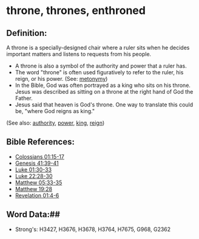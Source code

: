 # throne, thrones, enthroned #

## Definition: ##

A throne is a specially-designed chair where a ruler sits when he decides important matters and listens to requests from his people.

* A throne is also a symbol of the authority and power that a ruler has.
* The word "throne" is often used figuratively to refer to the ruler, his reign, or his power. (See: [metonymy](rc://en/ta/man/translate/figs-metonymy)) 
* In the Bible, God was often portrayed as a king who sits on his throne. Jesus was described as sitting on a throne at the right hand of God the Father.
* Jesus said that heaven is God's throne. One way to translate this could be, "where God reigns as king."

(See also: [authority](../kt/authority.md), [power](../kt/power.md), [king](king.md), [reign](reign.md))

## Bible References: ##

* [Colossians 01:15-17](rc://en/tn/help/col/01/15)
* [Genesis 41:39-41](rc://en/tn/help/gen/41/39)
* [Luke 01:30-33](rc://en/tn/help/luk/01/30)
* [Luke 22:28-30](rc://en/tn/help/luk/22/28)
* [Matthew 05:33-35](rc://en/tn/help/mat/05/33)
* [Matthew 19:28](rc://en/tn/help/mat/19/28)
* [Revelation 01:4-6](rc://en/tn/help/rev/01/04)

## Word Data:##

* Strong's: H3427, H3676, H3678, H3764, H7675, G968, G2362

